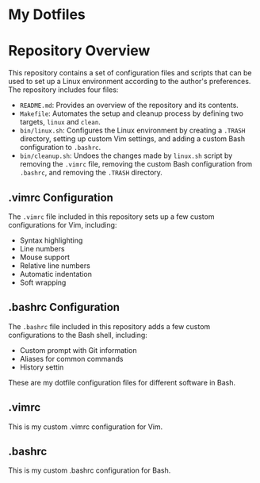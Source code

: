 # My Dotfiles

# Repository Overview

This repository contains a set of configuration files and scripts that can be used to set up a Linux environment according to the author's preferences. The repository includes four files:

* `README.md`: Provides an overview of the repository and its contents.
* `Makefile`: Automates the setup and cleanup process by defining two targets, `linux` and `clean`.
* `bin/linux.sh`: Configures the Linux environment by creating a `.TRASH` directory, setting up custom Vim settings, and adding a custom Bash configuration to `.bashrc`.
* `bin/cleanup.sh`: Undoes the changes made by `linux.sh` script by removing the `.vimrc` file, removing the custom Bash configuration from `.bashrc`, and removing the `.TRASH` directory.

## .vimrc Configuration

The `.vimrc` file included in this repository sets up a few custom configurations for Vim, including:

* Syntax highlighting
* Line numbers
* Mouse support
* Relative line numbers
* Automatic indentation
* Soft wrapping

## .bashrc Configuration

The `.bashrc` file included in this repository adds a few custom configurations to the Bash shell, including:

* Custom prompt with Git information
* Aliases for common commands
* History settin

These are my dotfile configuration files for different software in Bash.

## .vimrc

This is my custom .vimrc configuration for Vim.

## .bashrc

This is my custom .bashrc configuration for Bash.
